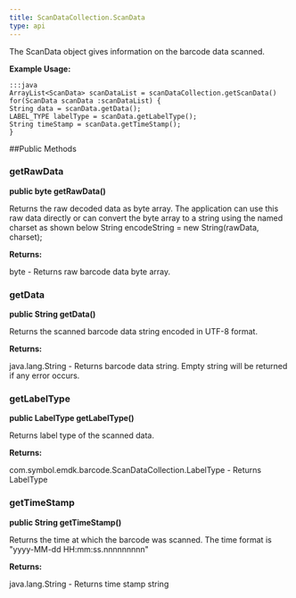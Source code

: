 ```yaml
---
title: ScanDataCollection.ScanData
type: api
---
```



The ScanData object gives information on the barcode data scanned.
 
 

**Example Usage:**
	
	:::java	
	ArrayList<ScanData> scanDataList = scanDataCollection.getScanData()
	for(ScanData scanData :scanDataList) {
	String data = scanData.getData();
	LABEL_TYPE labelType = scanData.getLabelType();
	String timeStamp = scanData.getTimeStamp();
	}


##Public Methods

### getRawData

**public byte getRawData()**

Returns the raw decoded data as byte array.
 The application can use this raw data directly or 
 can convert the byte array to a string using the named charset as shown below
 String encodeString =  new String(rawData, charset);

**Returns:**

byte - Returns raw barcode data byte array.

### getData

**public String getData()**

Returns the scanned barcode data string encoded in UTF-8 format.

**Returns:**

java.lang.String - Returns barcode data string. Empty string will be returned if any error occurs.

### getLabelType

**public LabelType getLabelType()**

Returns label type of the scanned data.

**Returns:**

com.symbol.emdk.barcode.ScanDataCollection.LabelType - Returns LabelType

### getTimeStamp

**public String getTimeStamp()**

Returns the time at which the barcode was scanned.
 The time format is "yyyy-MM-dd HH:mm:ss.nnnnnnnnn"

**Returns:**

java.lang.String - Returns time stamp string

